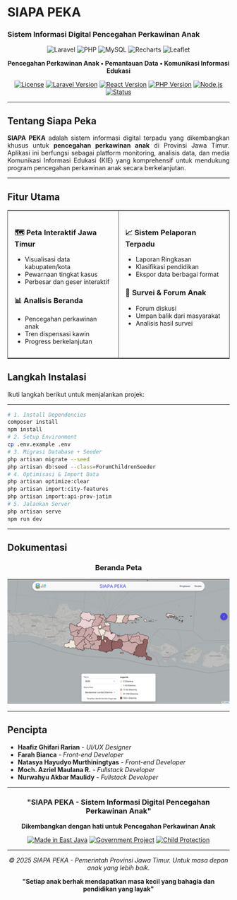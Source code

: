 #  SIAPA PEKA
### **Sistem Informasi Digital Pencegahan Perkawinan Anak**

<div align="center">

![Laravel](https://img.shields.io/badge/Laravel-FF2D20?style=for-the-badge&logo=laravel&logoColor=white)
![PHP](https://img.shields.io/badge/PHP-777BB4?style=for-the-badge&logo=php&logoColor=white)
![MySQL](https://img.shields.io/badge/MySQL-4479A1?style=for-the-badge&logo=mysql&logoColor=white)
![Recharts](https://img.shields.io/badge/Recharts-FF6384?style=for-the-badge&logo=chartdotjs&logoColor=white)
![Leaflet](https://img.shields.io/badge/Leaflet-199900?style=for-the-badge&logo=leaflet&logoColor=white)

**Pencegahan Perkawinan Anak • Pemantauan Data • Komunikasi Informasi Edukasi**

[![License](https://img.shields.io/badge/License-MIT-blue.svg)](LICENSE)
[![Laravel Version](https://img.shields.io/badge/Laravel-12.x-red.svg)](https://laravel.com)
[![React Version](https://img.shields.io/badge/React-19.x-red.svg)](https://react.com)
[![PHP Version](https://img.shields.io/badge/PHP-8.3+-777BB4.svg)](https://php.net)
[![Node.js](https://img.shields.io/badge/Node.js-22.x-777BB4.svg)](https://php.net)
[![Status](https://img.shields.io/badge/Status-Active%20Development-green.svg)](https://github.com/pemprovinsi-jatim/siapa-peka)

</div>

---

##  Tentang Siapa Peka

<p align="justify">
<b>SIAPA PEKA</b> adalah sistem informasi digital terpadu yang dikembangkan khusus untuk <b>pencegahan perkawinan anak</b> di Provinsi Jawa Timur. Aplikasi ini berfungsi sebagai platform monitoring, analisis data, dan media Komunikasi Informasi Edukasi (KIE) yang komprehensif untuk mendukung program pencegahan perkawinan anak secara berkelanjutan.
</p>

---

##  Fitur Utama

<table style="width:100%; border:1px solid #555; border-collapse:collapse;">
<tr>
  <td style="width:50%; vertical-align:top; padding:15px; border-right:1px solid #555;">

  <h3>🗺️ Peta Interaktif Jawa Timur</h3>
  <ul>
    <li>Visualisasi data kabupaten/kota</li>
    <li>Pewarnaan tingkat kasus</li>
    <li>Perbesar dan geser interaktif</li>
  </ul>

  <h3>📊 Analisis Beranda</h3>
  <ul>
    <li>Pencegahan perkawinan anak</li>
    <li>Tren dispensasi kawin</li>
    <li>Progress berkelanjutan</li>
  </ul>

  </td>
  <td style="width:50%; vertical-align:top; padding:15px;">

  <h3>📈 Sistem Pelaporan Terpadu</h3>
  <ul>
    <li>Laporan Ringkasan</li>
    <li>Klasifikasi pendidikan</li>
    <li>Ekspor data berbagai format</li>
  </ul>

  <h3>👥 Survei & Forum Anak</h3>
  <ul>
    <li>Forum diskusi</li>
    <li>Umpan balik dari masyarakat</li>
    <li>Analisis hasil survei </li>
  </ul>

  </td>
</tr>
</table>


##  Langkah Instalasi

Ikuti langkah berikut untuk menjalankan projek:

---

```bash
# 1. Install Dependencies
composer install
npm install
# 2. Setup Environment
cp .env.example .env
# 3. Migrasi Database + Seeder
php artisan migrate --seed
php artisan db:seed --class=ForumChildrenSeeder
# 4. Optimisasi & Import Data
php artisan optimize:clear
php artisan import:city-features
php artisan import:api-prov-jatim
# 5. Jalankan Server
php artisan serve
npm run dev
```
---

##  Dokumentasi

<div align="center">

###  Beranda Peta 
![Dashboard Peta](public/assets/siapapeka.png)

</div>

---

##  Pencipta

-  **Haafiz Ghifari Rarian** - *UI/UX Designer*
-  **Farah Bianca** - *Front-end Developer*
-  **Natasya Hayudyo Murthiningtyas** - *Front-end Developer*
-  **Moch. Azriel Maulana R.** - *Fullstack Developer*
-  **Nurwahyu Akbar Maulidy** - *Fullstack Developer*


---

<div align="center">

###  **"SIAPA PEKA - Sistem Informasi Digital Pencegahan Perkawinan Anak"**

**Dikembangkan dengan hati untuk Pencegahan Perkawinan Anak**

[![Made in East Java](https://img.shields.io/badge/Made_with_love_in-East_Java-red.svg)](https://jatimprov.go.id)
[![Government Project](https://img.shields.io/badge/🏛️_Official-Government_Project-blue.svg)](https://siapa-peka.jatimprov.go.id)
[![Child Protection](https://img.shields.io/badge/_Child-Protection_Program-pink.svg)](https://www.unicef.org/indonesia/)

---

*© 2025 SIAPA PEKA - Pemerintah Provinsi Jawa Timur. Untuk masa depan anak yang lebih baik.*

**"Setiap anak berhak mendapatkan masa kecil yang bahagia dan pendidikan yang layak"**

</div>
